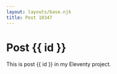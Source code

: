 ```yaml
---
layout: layouts/base.njk
title: Post 10347
---
```


# Post {{ id }}

This is post {{ id }} in my Eleventy project.
